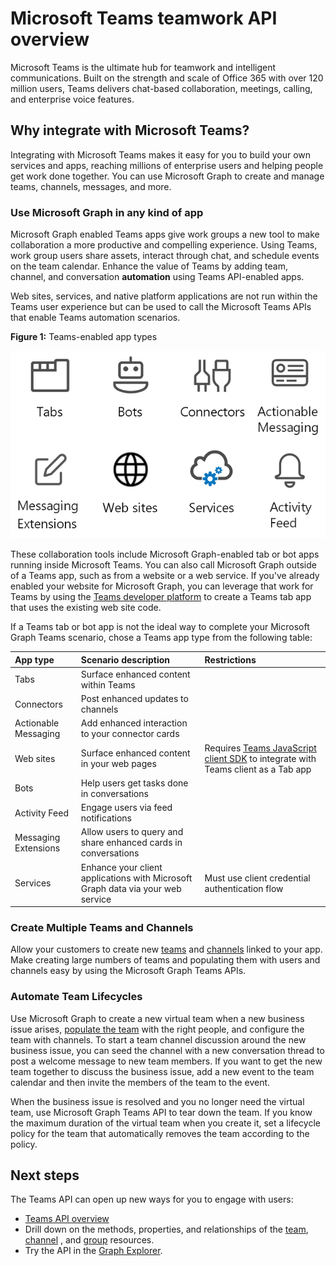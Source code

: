 # Microsoft Teams teamwork API overview

Microsoft Teams is the ultimate hub for teamwork and intelligent communications. Built on the strength and scale of Office 365 with over 120 million users, Teams delivers chat-based collaboration, meetings, calling, and enterprise voice features.

## Why integrate with Microsoft Teams?

Integrating with Microsoft Teams makes it easy for you to build your own services and apps, reaching millions of enterprise users and helping people get work done together.  You can use Microsoft Graph to create and manage teams, channels, messages, and more.

### Use Microsoft Graph in any kind of app

Microsoft Graph enabled Teams apps give work groups a new tool to make collaboration a more productive and compelling experience. Using Teams, work group users share assets, interact through chat, and schedule events on the team calendar. Enhance the value of Teams by adding team, channel, and conversation **automation** using Teams API-enabled apps.

Web sites, services, and native platform applications are not run within the Teams user experience but can be used to call the Microsoft Teams APIs that enable Teams automation scenarios.

**Figure 1:** Teams-enabled app types

![Call Teams API from Tabs, Bots, Web sites, and Services](images/TeamsApps.png)

These collaboration tools include Microsoft Graph-enabled tab or bot apps running inside Microsoft Teams. You can also call Microsoft Graph outside of a Teams app, such as from a website or a web service. If you've already enabled your website for Microsoft Graph, you can leverage that work for Teams by using the [Teams developer platform](https://docs.microsoft.com/en-us/microsoftteams/platform/#pivot=home&panel=home-all) to create a Teams tab app that uses the existing web site code.

If a Teams tab or bot app is not the ideal way to complete your Microsoft Graph Teams scenario, chose a Teams app type from the following table:

|App type|Scenario description|Restrictions|
|:-------|:-------------------|:-----------|
|Tabs|Surface enhanced content within Teams| |
|Connectors|Post enhanced updates to channels| |
|Actionable Messaging|Add enhanced interaction to your connector cards||
|Web sites|Surface enhanced content in your web pages|Requires [Teams JavaScript client SDK](https://docs.microsoft.com/en-us/javascript/api/overview/msteams-client) to integrate with Teams client as a Tab app|
|Bots|Help users get tasks done in conversations||
|Activity Feed|Engage users via feed notifications||
|Messaging Extensions|Allow users to query and share enhanced cards in conversations||
|Services|Enhance your client applications with Microsoft Graph data via your web service|Must use client credential authentication flow|


### Create Multiple Teams and Channels

Allow your customers to create new [teams](../api-reference/beta/resources/team.md) and [channels](../api-reference/beta/resources/channel.md) linked to your app. Make creating large numbers of teams and populating them with users and channels easy by using the Microsoft Graph Teams APIs.

### Automate Team Lifecycles

Use Microsoft Graph to create a new virtual team when a new business issue arises, [populate the team](../api-reference/v1.0/api/group_post_members.md) with the right people, and configure the team with channels. To start a team channel discussion around the new business issue, you can seed the channel with a new conversation thread to post a welcome message to new team members. If you want to get the new team together to discuss the business issue, add a new event to the team calendar and then invite the members of the team to the event.

When the business issue is resolved and you no longer need the virtual team, use Microsoft Graph Teams API to tear down the team. If you know the maximum duration of the virtual team when you create it, set a lifecycle policy for the team that automatically removes the team according to the policy.

## Next steps

The Teams API can open up new ways for you to engage with users:

- [Teams API overview](../api-reference/beta/resources/teams_api_overview.md)
- Drill down on the methods, properties, and relationships of the [team](../api-reference/beta/resources/team.md), [channel](../api-reference/beta/resources/channel.md) , and [group](.../api-reference/v1.0/resources/group.md) resources.
- Try the API in the [Graph Explorer](https://developer.microsoft.com/en-us/graph/graph-explorer).


